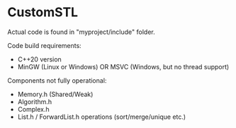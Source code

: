 # CustomSTL

Actual code is found in "myproject/include" folder.

Code build requirements:

- C++20 version
- MinGW (Linux or Windows) OR MSVC (Windows, but no thread support)

Components not fully operational:

- Memory.h (Shared/Weak)
- Algorithm.h
- Complex.h
- List.h / ForwardList.h operations (sort/merge/unique etc.)